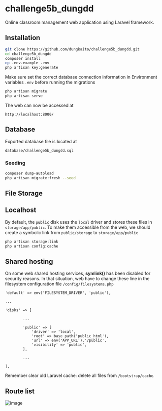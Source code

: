 # challenge5b_dungdd

Online classroom management web application using Laravel framework.

## Installation

```bash
git clone https://github.com/dungkaito/challenge5b_dungdd.git
cd challenge5b_dungdd
composer install
cp .env.example .env
php artisan key:generate
```

Make sure set the correct database connection information in Environment variables `.env` before running the migrations

```bash
php artisan migrate
php artisan serve
```
The web can now be accessed at
```url
http://localhost:8000/
```

## Database
Exported database file is located at
```bash
database/challenge5b_dungdd.sql
```
### Seeding

```bash
composer dump-autoload
php artisan migrate:fresh --seed
```

## File Storage

## Localhost

 By default, the `public` disk uses the `local` driver and stores these files in `storage/app/public`. To make them accessible from the web, we should create a symbolic link from `public/storage` to `storage/app/public`

```bash
php artisan storage:link
php artisan config:cache
```
## Shared hosting
On some web shared hosting services, **symlink()** has been disabled for security reasons. In that situation, web have to change these line in the filesystem configuration file `/config/filesystems.php`

```
'default' => env('FILESYSTEM_DRIVER', 'public'),

...

'disks' => [

        ...

        'public' => [
            'driver' => 'local',
            'root' => base_path('public_html'),
            'url' => env('APP_URL').'/public',
            'visibility' => 'public',
        ],

        ...

],
```
Remember clear old Laravel cache: delete all files from `/bootstrap/cache`.


## Route list
![image](https://user-images.githubusercontent.com/48874865/158473141-cbc58433-10a6-497f-b37e-21de8c0b9866.png)


